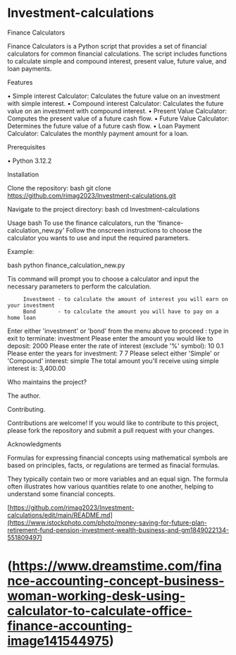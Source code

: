 # Investment-calculations
Finance Calculators

Finance Calculators is a Python script that provides a set of financial calculators for common financial calculations. The script includes functions to calculate simple and compound interest, present value, future value, and loan payments.

Features

• Simple interest Calculator: Calculates the future value on an investment with simple interest. • Compound interest Calculator: Calculates the future value on an investment with compound interest. • Present Value Calculator: Computes the present value of a future cash flow. • Future Value Calculator: Determines the future value of a future cash flow. • Loan Payment Calculator: Calculates the monthly payment amount for a loan.

Prerequisites

• Python 3.12.2

Installation

Clone the repository:
bash 
git clone https://github.com/rimag2023/Investment-calculations.git

Navigate to the project directory:
bash cd Investment-calculations


Usage
bash 
To use the finance calculators, run the 'finance-calculation_new.py' Follow the onscreen instructions to choose the calculator you wants to use and input the required parameters.

Example:

bash 
python finance_calculation_new.py

Tis command will prompt you to choose a calculator and input the necessary parameters to perform the calculation.

         Investment - to calculate the amount of interest you will earn on your investment
         Bond       - to calculate the amount you will have to pay on a home loan
      
Enter either 'investment' or 'bond' from the menu above to proceed : type in exit to terminate: investment Please enter the amount you would like to deposit: 2000 Please enter the rate of interest (exclude '%' symbol): 10 0.1 Please enter the years for investment: 7 7 Please select either 'Simple' or 'Compound' interest: simple The total amount you'll receive using simple interest is: 3,400.00

Who maintains the project?

The author.

Contributing.

Contributions are welcome! If you would like to contribute to this project, please fork the repository and submit a pull request with your changes.

Acknowledgments

Formulas for expressing financial concepts using mathematical symbols are based on principles, facts, or regulations are termed as finacial formulas.

They typically contain two or more variables and an equal sign. The formula often illustrates how various quantities relate to one another, helping to understand some financial concepts.

[https://github.com/rimag2023/Investment-calculations/edit/main/README.md](https://www.istockphoto.com/photo/money-saving-for-future-plan-retirement-fund-pension-investment-wealth-business-and-gm1849022134-551809497)
# (https://www.dreamstime.com/finance-accounting-concept-business-woman-working-desk-using-calculator-to-calculate-office-finance-accounting-image141544975)
